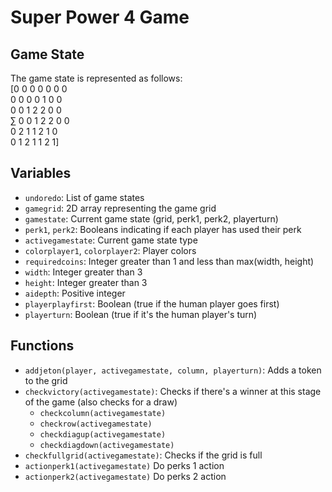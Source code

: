 # Super Power 4 Game

## Game State
The game state is represented as follows:</br>
[0 0 0 0 0 0 0 </br>
 0 0 0 0 1 0 0</br>
 0 0 1 2 2 0 0</br>∑
 0 0 1 2 2 0 0</br>
 0 2 1 1 2 1 0</br>
 0 1 2 1 1 2 1]</br>

## Variables
- `undoredo`: List of game states
- `gamegrid`: 2D array representing the game grid
- `gamestate`: Current game state (grid, perk1, perk2, playerturn)
- `perk1`, `perk2`: Booleans indicating if each player has used their perk
- `activegamestate`: Current game state type
- `colorplayer1`, `colorplayer2`: Player colors
- `requiredcoins`: Integer greater than 1 and less than max(width, height)
- `width`: Integer greater than 3
- `height`: Integer greater than 3
- `aidepth`: Positive integer
- `playerplayfirst`: Boolean (true if the human player goes first)
- `playerturn`: Boolean (true if it's the human player's turn)

## Functions
- `addjeton(player, activegamestate, column, playerturn)`: Adds a token to the grid
- `checkvictory(activegamestate)`: Checks if there's a winner at this stage of the game (also checks for a draw)
  - `checkcolumn(activegamestate)`
  - `checkrow(activegamestate)`
  - `checkdiagup(activegamestate)`
  - `checkdiagdown(activegamestate)`
- `checkfullgrid(activegamestate)`: Checks if the grid is full
- `actionperk1(activegamestate)` Do perks 1 action
- `actionperk2(activegamestate)` Do perks 2 action


